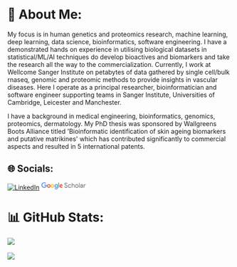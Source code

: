 # 💫 About Me:
My focus is in human genetics and proteomics research, machine learning, deep learning, data science, bioinformatics, software engineering. I have a demonstrated hands on experience in utilising biological datasets in statistical/ML/AI techniques do develop bioactives and biomarkers and take the research all the way to the commercialization. Currently, I work at Wellcome Sanger Institute on petabytes of data gathered by single cell/bulk rnaseq, genomic and proteomic methods to provide insights in vascular diseases. Here I operate as a principal researcher, bioinformatician and software engineer supporting teams in Sanger Institute, Universities of Cambridge, Leicester and Manchester.

I have a background in medical engineering, bioinformatics, genomics, proteomics, dermatology. My PhD thesis was sponsored by Wallgreens Boots Alliance titled 'Bioinformatic identification of skin ageing biomarkers and putative matrikines' which has contributed significantly to commercial aspects and resulted in 5 international patents. 

## 🌐 Socials:
[![LinkedIn](https://img.shields.io/badge/LinkedIn-%230077B5.svg?logo=linkedin&logoColor=white)](https://www.linkedin.com/in/maxozo/)
[<img src="https://github.com/maxozo/maxozo/blob/main/index.png"  width="100">](https://scholar.google.com/citations?user=9fwjg3MAAAAJ&hl=en&authuser=1)
# 📊 GitHub Stats:
![](https://github-readme-streak-stats.herokuapp.com/?user=maxozo&theme=dark&hide_border=false)<br/>

[![](https://visitcount.itsvg.in/api?id=maxozo&label=Profile%20Views&color=6&icon=1&pretty=false)](https://visitcount.itsvg.in)